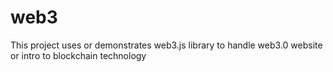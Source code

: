 # web3
This project uses or demonstrates web3.js library to handle web3.0 website or intro to blockchain technology
